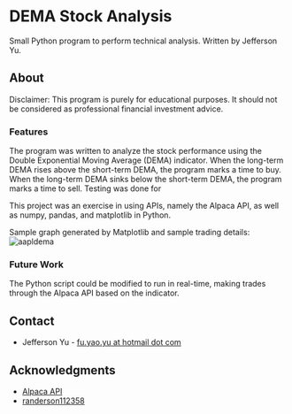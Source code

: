 # DEMA Stock Analysis
Small Python program to perform technical analysis. Written by Jefferson Yu.

## About
Disclaimer: This program is purely for educational purposes. It should not be considered as professional financial investment advice.

### Features
The program was written to analyze the stock performance using the Double Exponential Moving Average (DEMA) indicator. When the long-term DEMA rises above the short-term DEMA, the program marks a time to buy. When the long-term DEMA sinks below the short-term DEMA, the program marks a time to sell. Testing was done for 

This project was an exercise in using APIs, namely the Alpaca API, as well as numpy, pandas, and matplotlib in Python.

Sample graph generated by Matplotlib and sample trading details:
![aapldema](https://user-images.githubusercontent.com/43518772/136679399-0b1a18df-d036-4db8-a875-10e37f6440f8.png)

### Future Work
The Python script could be modified to run in real-time, making trades through the Alpaca API based on the indicator.

## Contact
* Jefferson Yu - [fu.yao.yu at hotmail dot com](mailto:fu.yao.yu@hotmail.com)

## Acknowledgments
* [Alpaca API](https://alpaca.markets)
* [randerson112358](https://randerson112358.medium.com/)
